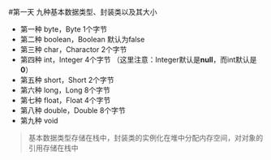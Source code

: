 #第一天 九种基本数据类型、封装类以及其大小
* 第一种 byte，Byte 1个字节
* 第二种 boolean，Boolean 默认为false
* 第三种 char，Charactor 2个字节
* 第四种 int，Integer 4个字节 （这里注意：Integer默认是**null**，而int默认是**0**）
* 第五种 short，Short 2个字节
* 第六种 long，Long 8个字节
* 第七种 float，Float 4个字节
* 第八种 double，Double 8个字节
* 第九种 void
> 基本数据类型存储在栈中，封装类的实例化在堆中分配内存空间，对对象的引用存储在栈中
